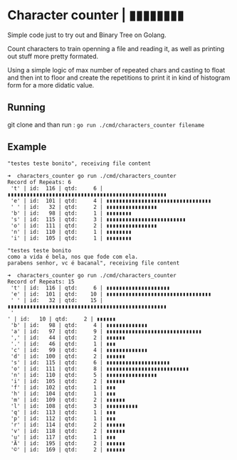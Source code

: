 # Character counter | ▮▮▮▮▮▮▮▮

Simple code just to try out and Binary Tree on Golang.

Count characters to train openning a file and reading it, as well as printing out stuff more pretty formated.

Using a simple logic of max number of repeated chars and casting to float and then int to floor and create the repetitions to print it in kind of histogram form for a more didatic value.

## Running

git clone and than run : `go run ./cmd/characters_counter filename`

## Example

```
"testes teste bonito", receiving file content

➜  characters_counter go run ./cmd/characters_counter
Record of Repeats: 6
 't' | id:  116 | qtd:     6 | ▮▮▮▮▮▮▮▮▮▮▮▮▮▮▮▮▮▮▮▮▮▮▮▮▮▮▮▮▮▮▮▮▮▮▮▮▮▮▮▮▮▮▮▮▮▮▮▮▮▮
 'e' | id:  101 | qtd:     4 | ▮▮▮▮▮▮▮▮▮▮▮▮▮▮▮▮▮▮▮▮▮▮▮▮▮▮▮▮▮▮▮▮▮
 ' ' | id:   32 | qtd:     2 | ▮▮▮▮▮▮▮▮▮▮▮▮▮▮▮▮
 'b' | id:   98 | qtd:     1 | ▮▮▮▮▮▮▮▮
 's' | id:  115 | qtd:     3 | ▮▮▮▮▮▮▮▮▮▮▮▮▮▮▮▮▮▮▮▮▮▮▮▮▮
 'o' | id:  111 | qtd:     2 | ▮▮▮▮▮▮▮▮▮▮▮▮▮▮▮▮
 'n' | id:  110 | qtd:     1 | ▮▮▮▮▮▮▮▮
 'i' | id:  105 | qtd:     1 | ▮▮▮▮▮▮▮▮
```

```
"testes teste bonito
como a vida é bela, nos que fode com ela.
parabens senhor, vc é bacanal", receiving file content

➜  characters_counter go run ./cmd/characters_counter
Record of Repeats: 15
 't' | id:  116 | qtd:     6 | ▮▮▮▮▮▮▮▮▮▮▮▮▮▮▮▮▮▮▮▮
 'e' | id:  101 | qtd:    10 | ▮▮▮▮▮▮▮▮▮▮▮▮▮▮▮▮▮▮▮▮▮▮▮▮▮▮▮▮▮▮▮▮▮
 ' ' | id:   32 | qtd:    15 | ▮▮▮▮▮▮▮▮▮▮▮▮▮▮▮▮▮▮▮▮▮▮▮▮▮▮▮▮▮▮▮▮▮▮▮▮▮▮▮▮▮▮▮▮▮▮▮▮▮▮
 '
' | id:   10 | qtd:     2 | ▮▮▮▮▮▮
 'b' | id:   98 | qtd:     4 | ▮▮▮▮▮▮▮▮▮▮▮▮▮
 'a' | id:   97 | qtd:     9 | ▮▮▮▮▮▮▮▮▮▮▮▮▮▮▮▮▮▮▮▮▮▮▮▮▮▮▮▮▮▮
 ',' | id:   44 | qtd:     2 | ▮▮▮▮▮▮
 '.' | id:   46 | qtd:     1 | ▮▮▮
 'c' | id:   99 | qtd:     4 | ▮▮▮▮▮▮▮▮▮▮▮▮▮
 'd' | id:  100 | qtd:     2 | ▮▮▮▮▮▮
 's' | id:  115 | qtd:     6 | ▮▮▮▮▮▮▮▮▮▮▮▮▮▮▮▮▮▮▮▮
 'o' | id:  111 | qtd:     8 | ▮▮▮▮▮▮▮▮▮▮▮▮▮▮▮▮▮▮▮▮▮▮▮▮▮▮
 'n' | id:  110 | qtd:     5 | ▮▮▮▮▮▮▮▮▮▮▮▮▮▮▮▮
 'i' | id:  105 | qtd:     2 | ▮▮▮▮▮▮
 'f' | id:  102 | qtd:     1 | ▮▮▮
 'h' | id:  104 | qtd:     1 | ▮▮▮
 'm' | id:  109 | qtd:     2 | ▮▮▮▮▮▮
 'l' | id:  108 | qtd:     3 | ▮▮▮▮▮▮▮▮▮▮
 'q' | id:  113 | qtd:     1 | ▮▮▮
 'p' | id:  112 | qtd:     1 | ▮▮▮
 'r' | id:  114 | qtd:     2 | ▮▮▮▮▮▮
 'v' | id:  118 | qtd:     2 | ▮▮▮▮▮▮
 'u' | id:  117 | qtd:     1 | ▮▮▮
 'Ã' | id:  195 | qtd:     2 | ▮▮▮▮▮▮
 '©' | id:  169 | qtd:     2 | ▮▮▮▮▮▮
```
